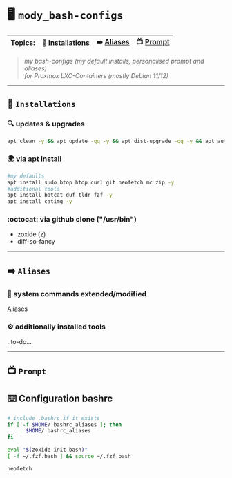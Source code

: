 # :desktop_computer: `mody_bash-configs`

| **Topics:** | :floppy_disk: [Installations](README.md#package-installations) | :arrow_right: [Aliases](README.md#arrow_right-aliases) | :tv: [Prompt](README.md#tv-prompt) | 
| --- | --- | --- | --- |

>_my bash-configs (my default installs, personalised prompt and aliases)  
for Proxmox LXC-Containers (mostly Debian 11/12)_
___

## :floppy_disk: `Installations`
### :mag: updates & upgrades
```bash
apt clean -y && apt update -qq -y && apt dist-upgrade -qq -y && apt autoremove --purge -qq -y
```
### :earth_africa: via apt install
```bash
#my defaults
apt install sudo btop htop curl git neofetch mc zip -y
#additional tools
apt install batcat duf tldr fzf -y
apt install catimg -y
```
### :octocat: via github clone ("/usr/bin")
- zoxide (z)
- diff-so-fancy

___

## :arrow_right: `Aliases`
### :robot: system commands extended/modified
[Aliases](aliases)
### :gear: additionally installed tools
..to-do...
___

## :tv: `Prompt`
## :keyboard: Configuration bashrc
```bash
# include .bashrc if it exists
if [ -f $HOME/.bashrc_aliases ]; then
    . $HOME/.bashrc_aliases
fi

eval "$(zoxide init bash)"
[ -f ~/.fzf.bash ] && source ~/.fzf.bash

neofetch
```


